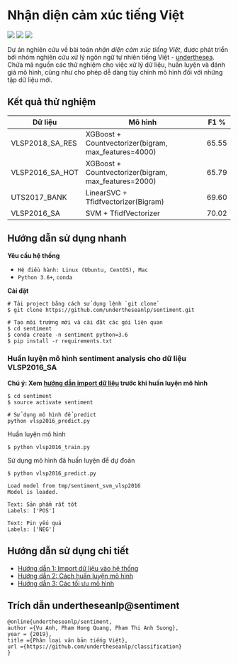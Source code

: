 # Nhận diện cảm xúc tiếng Việt

![](https://img.shields.io/badge/made%20with-%E2%9D%A4-red.svg)
![](https://img.shields.io/badge/opensource-vietnamese-blue.svg)
![](https://img.shields.io/badge/build-passing-green.svg)

Dự án nghiên cứu về bài toán *nhận diện cảm xúc tiếng Việt*, được phát triển bởi nhóm nghiên cứu xử lý ngôn ngữ tự nhiên tiếng Việt - [underthesea](https://github.com/undertheseanlp). Chứa mã nguồn các thử nghiệm cho việc xử lý dữ liệu, huấn luyện và đánh giá mô hình, cũng như cho phép dễ dàng tùy chỉnh mô hình đối với những tập dữ liệu mới.

## Kết quả thử nghiệm 

| Dữ liệu          | Mô hình                                             | F1 %     |
|-----------------|------------------------------------------------------|----------|
| VLSP2018_SA_RES | XGBoost + Countvectorizer(bigram, max_features=4000) | 65.55    |
| VLSP2016_SA_HOT | XGBoost + Countvectorizer(bigram, max_features=2000) | 65.79    |
| UTS2017_BANK    | LinearSVC + Tfidfvectorizer(Bigram)                  | 69.60    |
| VLSP2016_SA     | SVM + TfidfVectorizer                                | 70.02    |

## Hướng dẫn sử dụng nhanh

**Yêu cầu hệ thống**

* `Hệ điều hành: Linux (Ubuntu, CentOS), Mac`
* `Python 3.6+`, `conda`

**Cài đặt** 

```
# Tải project bằng cách sử dụng lệnh `git clone`
$ git clone https://github.com/undertheseanlp/sentiment.git

# Tạo môi trường mới và cài đặt các gói liên quan
$ cd sentiment
$ conda create -n sentiment python=3.6
$ pip install -r requirements.txt 
```

### Huấn luyện mô hình sentiment analysis cho dữ liệu VLSP2016_SA

**Chú ý: Xem [hướng dẫn import dữ liệu](docs/TUTORIAL_1_IMPORT_DATA.md) trước khi huấn luyện mô hình**  

```
$ cd sentiment
$ source activate sentiment

# Sử dụng mô hình để predict 
python vlsp2016_predict.py
```

Huấn luyện mô hình

```
$ python vlsp2016_train.py
```
 
Sử dụng mô hình đã huấn luyện để dự đoán 

```
$ python vlsp2016_predict.py

Load model from tmp/sentiment_svm_vlsp2016
Model is loaded.

Text: Sản phẩm rất tốt
Labels: ['POS']

Text: Pin yếu quá
Labels: ['NEG']
```

## Hướng dẫn sử dụng chi tiết 

* [Hướng dẫn 1: Import dữ liệu vào hệ thống](docs/TUTORIAL_1_IMPORT_DATA.md)
* [Hướng dẫn 2: Cách huấn luyện mô hình](docs/TUTORIAL_2_TRAINING_MODELS.md)
* [Hướng dẫn 3: Các tối ưu mô hình](docs/TUTORIAL_3_OPTIMIZE_MODELS.md)

## Trích dẫn undertheseanlp@sentiment

```
@online{undertheseanlp/sentiment,
author ={Vu Anh, Pham Hong Quang, Pham Thi Anh Suong},
year = {2019},
title ={Phân loại văn bản tiếng Việt},
url ={https://github.com/undertheseanlp/classification}
}
```

